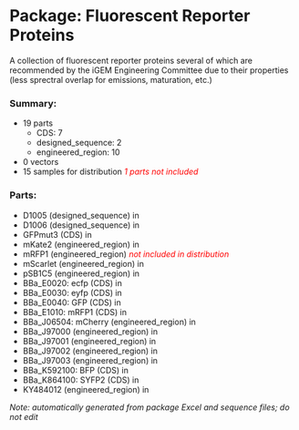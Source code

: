 # Package: Fluorescent Reporter Proteins

A collection of fluorescent reporter proteins several of which are recommended by the iGEM Engineering Committee due to their properties (less sprectral overlap for emissions, maturation, etc.)					

### Summary:

- 19 parts
    - CDS: 7
    - designed_sequence: 2
    - engineered_region: 10
- 0 vectors
- 15 samples for distribution _<span style="color:red">1 parts not included</span>_

### Parts:

- D1005 (designed_sequence) in 
- D1006 (designed_sequence) in 
- GFPmut3 (CDS) in 
- mKate2 (engineered_region) in 
- mRFP1 (engineered_region) _<span style="color:red">not included in distribution</span>_
- mScarlet (engineered_region) in 
- pSB1C5 (engineered_region) in 
- BBa_E0020: ecfp (CDS) in 
- BBa_E0030: eyfp (CDS) in 
- BBa_E0040: GFP (CDS) in 
- BBa_E1010: mRFP1 (CDS) in 
- BBa_J06504: mCherry (engineered_region) in 
- BBa_J97000 (engineered_region) in 
- BBa_J97001 (engineered_region) in 
- BBa_J97002 (engineered_region) in 
- BBa_J97003 (engineered_region) in 
- BBa_K592100: BFP (CDS) in 
- BBa_K864100: SYFP2 (CDS) in 
- KY484012 (engineered_region) in 

_Note: automatically generated from package Excel and sequence files; do not edit_

